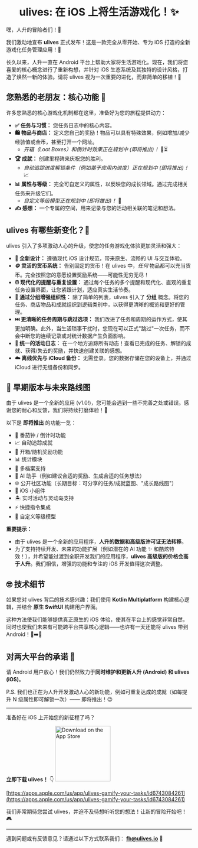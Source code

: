 <h1 align="center" padding="100">ulives: 在 iOS 上将生活游戏化！✨</h1>

嘿，人升的冒险者们！👋

我们激动地宣布 **ulives** 正式发布！这是一款完全从零开始、专为 iOS 打造的全新游戏化任务管理应用！🎉

长久以来，人升一直在 Android 平台上帮助大家将生活游戏化。现在，我们将您喜爱的核心概念进行了重新构想，并针对 iOS 生态系统及其独特的设计风格，打造了焕然一新的体验。请将 ulives 视为一次重要的进化，而非简单的移植！🚀

## 您熟悉的老朋友：核心功能 👯

许多您熟悉的核心游戏化机制都在这里，准备好为您的旅程提供动力：

*   **✅ 任务与习惯：** 您任务日志中的核心内容。
*   **🛍️ 物品与商店：** 定义您自己的奖励！物品可以具有特殊效果，例如增加/减少经验值或金币，甚至打开一个网址。
    *   *开箱（Loot Boxes）和倒计时效果正在规划中 (即将推出)！* 🎁⏳
*   **🏆 成就：** 创建里程碑来庆祝您的胜利。
    *   *自动追踪进度解锁条件（例如基于应用内进度）正在规划中 (即将推出)！* 📈
*   **📊 属性与等级：** 完全可自定义的属性，以反映您的成长领域。通过完成相关任务来升级它们。
    *   *自定义等级模型正在规划中 (即将推出)！* 🧬
*   **✍️ 感想：** 一个专属的空间，用来记录与您的活动相关联的笔记和想法。

## ulives 有哪些新变化？🤔

ulives 引入了多项激动人心的升级，使您的任务游戏化体验更加灵活和强大：

*   **🎨 全新设计：** 遵循现代 iOS 设计规范，带来原生、流畅的 UI 与交互体验。
*   **🪙 灵活的货币系统：** 告别固定的货币！在 ulives 中，*任何* 物品都可以充当货币。完全按照您的意愿设置奖励系统——可能性无穷无尽！
*   **⏰ 现代化的提醒与重复设置：** 通过每个任务的多个提醒和现代化、直观的重复任务设置界面，让您紧跟计划，适应真实生活节奏。
*   **📂 通过分组增强组织性：** 除了简单的列表，ulives 引入了 **分组** 概念。将您的任务、商店物品和成就组织到逻辑类别中，以获得更清晰的概览和更好的管理。
*   **⏭️ 更清晰的任务周期与跳过选项：** 我们改进了任务和周期的运作方式，使其更加明确。此外，当生活琐事干扰时，您现在可以正式"跳过"一次任务，而不会中断您的连续记录或对统计数据产生负面影响。
*   **📜 统一的活动日志：** 在一个地方追踪所有动态！查看已完成的任务、解锁的成就、获得/失去的奖励，并快速创建关联的感想。
*   **☁️ 离线优先与 iCloud 备份：** 无需登录。您的数据存储在您的设备上，并通过 iCloud 进行无缝备份和同步。

## 🌱 早期版本与未来路线图

由于 ulives 是一个全新的应用 (v1.0!)，您可能会遇到一些不完善之处或错误。感谢您的耐心和反馈，我们将持续打磨体验！🙏

以下是 **即将推出** 的功能一览：

*   🍅 番茄钟 / 倒计时功能
*   📈 自动追踪成就
*   🎁 开箱/随机奖励功能
*   📊 统计模块
*   👥 多档案支持
*   🤖 AI 助手（例如建议合适的奖励、生成合适的任务想法）
*   🌐 公开社区功能（长期目标：可分享的任务/成就蓝图、"成长路线图"）
*   📱 iOS 小组件
*   🏝️ 实时活动与灵动岛支持
*   ⚡ 快捷指令集成
*   🧬 自定义等级模型

**重要提示：**

*   由于 ulives 是一个全新的应用程序，**人升的数据和高级版许可证无法转移**。
*   为了支持持续开发、未来的功能扩展（例如潜在的 AI 功能 ✨ 和酷炫特效！），并希望能过渡到全职开发我们的应用程序，**ulives 高级版的价格会高于人升**。我们相信，增强的功能和专注的 iOS 开发值得这次调整。

## 🤓 技术细节

如果您对 ulives 背后的技术感兴趣：我们使用 **Kotlin Multiplatform** 构建核心逻辑，并结合 **原生 SwiftUI** 构建用户界面。

这种方法使我们能够提供真正原生的 iOS 体验，使其在平台上的感觉非常自然，同时也使我们未来有可能跨平台共享核心逻辑——也许有一天还能将 ulives 带到 Android！🤖➡️🍏

## 对两大平台的承诺 💪

请 Android 用户放心！我们仍然致力于**同时维护和更新人升 (Android) 和 ulives (iOS)**。

P.S. 我们也正在为人升开发激动人心的新功能，例如可重复达成的成就（如每提升 N 级属性即可解锁一次）—— 即将推出！😉

---

准备好在 iOS 上开始您的新征程了吗？

**立即下载 ulives！** 👇
[<img src="https://developer.apple.com/assets/elements/badges/download-on-the-app-store.svg" alt="Download on the App Store" width="150">](https://apps.apple.com/us/app/ulives-gamify-your-tasks/id6743084261)

[https://apps.apple.com/us/app/ulives-gamify-your-tasks/id6743084261](https://apps.apple.com/us/app/ulives-gamify-your-tasks/id6743084261)

我们非常期待您尝试 ulives，并迫不及待想听听您的想法！让新的冒险开始吧！🎮

---

遇到问题或有反馈意见？请通过以下方式联系我们： **fb@ulives.io** 📧 
